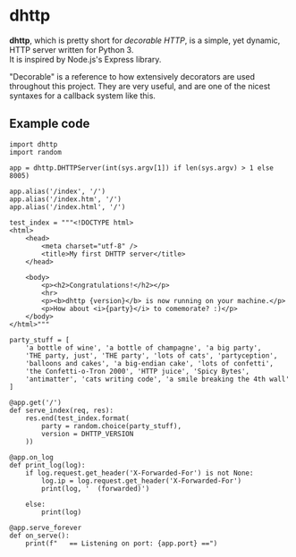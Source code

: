 # dhttp

**dhttp**, which is pretty short for _decorable HTTP_, is a
simple, yet dynamic, HTTP server written for Python 3.  
It is inspired by Node.js's Express library.

"Decorable" is a reference to how extensively decorators are
used throughout this project. They are very useful, and
are one of the nicest syntaxes for a callback system like
this.

## Example code

    import dhttp
    import random

    app = dhttp.DHTTPServer(int(sys.argv[1]) if len(sys.argv) > 1 else 8005)

    app.alias('/index', '/')
    app.alias('/index.htm', '/')
    app.alias('/index.html', '/')

    test_index = """<!DOCTYPE html>
    <html>
        <head>
            <meta charset="utf-8" />
            <title>My first DHTTP server</title>
        </head>

        <body>
            <p><h2>Congratulations!</h2></p>
            <hr>
            <p><b>dhttp {version}</b> is now running on your machine.</p>
            <p>How about <i>{party}</i> to comemorate? :)</p>
        </body>
    </html>"""

    party_stuff = [
        'a bottle of wine', 'a bottle of champagne', 'a big party',
        'THE party, just', 'THE party', 'lots of cats', 'partyception',
        'balloons and cakes', 'a big-endian cake', 'lots of confetti',
        'the Confetti-o-Tron 2000', 'HTTP juice', 'Spicy Bytes',
        'antimatter', 'cats writing code', 'a smile breaking the 4th wall'
    ]

    @app.get('/')
    def serve_index(req, res):
        res.end(test_index.format(
            party = random.choice(party_stuff),
            version = DHTTP_VERSION
        ))

    @app.on_log
    def print_log(log):
        if log.request.get_header('X-Forwarded-For') is not None:
            log.ip = log.request.get_header('X-Forwarded-For')
            print(log, '  (forwarded)')

        else:
            print(log)

    @app.serve_forever
    def on_serve():
        print(f"   == Listening on port: {app.port} ==")